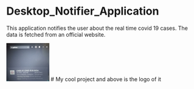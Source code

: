 # Desktop_Notifier_Application

This application notifies the user about the real time covid 19
cases. The data is fetched from an official website.

<img src="2.jpeg" style="height:100px" alt="Screenshot of the running project"/>
# My cool project and above is the logo of it
